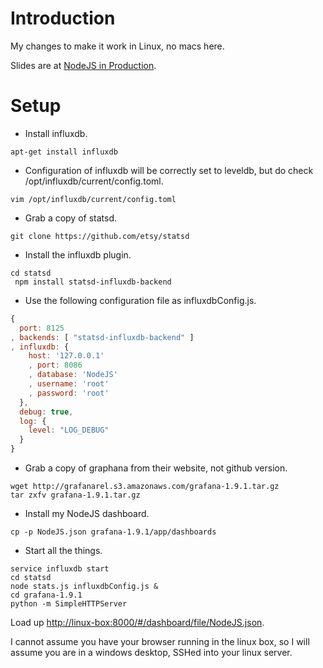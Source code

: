 # Introduction

My changes to make it work in Linux, no macs here. 

Slides are at [NodeJS in Production](https://speakerdeck.com/wolfeidau/nodejs-in-production).

# Setup

* Install influxdb.

```
apt-get install influxdb
```

* Configuration of influxdb will be correctly set to leveldb, but do check /opt/influxdb/current/config.toml.

```
vim /opt/influxdb/current/config.toml
```

* Grab a copy of statsd.

```
git clone https://github.com/etsy/statsd
```

* Install the influxdb plugin.

```
cd statsd
 npm install statsd-influxdb-backend
```

* Use the following configuration file as influxdbConfig.js.

```js
{
  port: 8125
, backends: [ "statsd-influxdb-backend" ]
, influxdb: {
    host: '127.0.0.1'
    , port: 8086
    , database: 'NodeJS'
    , username: 'root'
    , password: 'root'
  },
  debug: true,
  log: {
    level: "LOG_DEBUG"
  }
}
```

* Grab a copy of graphana from their website, not github version.

```
wget http://grafanarel.s3.amazonaws.com/grafana-1.9.1.tar.gz
tar zxfv grafana-1.9.1.tar.gz
```

* Install my NodeJS dashboard.

```
cp -p NodeJS.json grafana-1.9.1/app/dashboards
```

* Start all the things.

```
service influxdb start
cd statsd
node stats.js influxdbConfig.js &
cd grafana-1.9.1
python -m SimpleHTTPServer
```

Load up [http://linux-box:8000/#/dashboard/file/NodeJS.json](http://linux-box:8000/#/dashboard/file/NodeJS.json).

I cannot assume you have your browser running in the linux box, so I will assume you are in a windows desktop, SSHed into your linux server.



